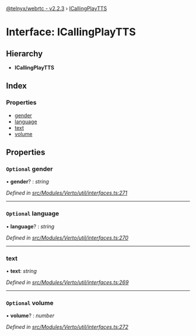 [@telnyx/webrtc - v2.2.3](../README.md) › [ICallingPlayTTS](icallingplaytts.md)

# Interface: ICallingPlayTTS

## Hierarchy

* **ICallingPlayTTS**

## Index

### Properties

* [gender](icallingplaytts.md#optional-gender)
* [language](icallingplaytts.md#optional-language)
* [text](icallingplaytts.md#text)
* [volume](icallingplaytts.md#optional-volume)

## Properties

### `Optional` gender

• **gender**? : *string*

*Defined in [src/Modules/Verto/util/interfaces.ts:271](https://github.com/team-telnyx/webrtc/blob/main/packages/js/src/Modules/Verto/util/interfaces.ts#L271)*

___

### `Optional` language

• **language**? : *string*

*Defined in [src/Modules/Verto/util/interfaces.ts:270](https://github.com/team-telnyx/webrtc/blob/main/packages/js/src/Modules/Verto/util/interfaces.ts#L270)*

___

###  text

• **text**: *string*

*Defined in [src/Modules/Verto/util/interfaces.ts:269](https://github.com/team-telnyx/webrtc/blob/main/packages/js/src/Modules/Verto/util/interfaces.ts#L269)*

___

### `Optional` volume

• **volume**? : *number*

*Defined in [src/Modules/Verto/util/interfaces.ts:272](https://github.com/team-telnyx/webrtc/blob/main/packages/js/src/Modules/Verto/util/interfaces.ts#L272)*

